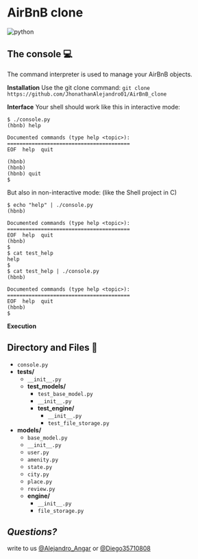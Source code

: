 ﻿# AirBnB clone
![python](https://miro.medium.com/max/2560/0*8aY8pX5CoNGImZU4.png)
## The console :computer:

The command interpreter is used to manage your AirBnB objects.

**Installation**
Use the git clone command:
`git clone https://github.com/JhonathanAlejandro01/AirBnB_clone`

**Interface**
Your shell should work like this in interactive mode:
```
$ ./console.py
(hbnb) help

Documented commands (type help <topic>):
========================================
EOF  help  quit

(hbnb) 
(hbnb) 
(hbnb) quit
$
```
But also in non-interactive mode: (like the Shell project in C)
```
$ echo "help" | ./console.py
(hbnb)

Documented commands (type help <topic>):
========================================
EOF  help  quit
(hbnb) 
$
$ cat test_help
help
$
$ cat test_help | ./console.py
(hbnb)

Documented commands (type help <topic>):
========================================
EOF  help  quit
(hbnb) 
$
```
**Execution**


## Directory and Files :file_folder:

 - `console.py`
 - **tests/**
	 - `__init__.py`
	 - **test_models/**
		 - `test_base_model.py`
		 - `__init__.py`
		 - **test_engine/**
			 - `__init__.py`
			 - `test_file_storage.py`
 - **models/**
	 - `base_model.py`
	 - `__init__.py`
	 - `user.py`
	 - `amenity.py`
	 - `state.py`
	 - `city.py`
	 - `place.py`
	 - `review.py`
	 - **engine/**
		 - `__init__.py`
		 - `file_storage.py`

## *Questions?*
write to us [@Alejandro_Angar](https://twitter.com/Alejandro_Angar) or [@Diego35710808](https://twitter.com/Diego35710808)